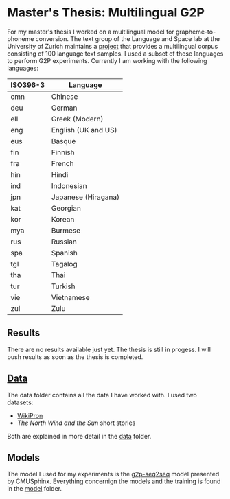 # Master's Thesis: Multilingual G2P

For my master's thesis I worked on a multilingual model for grapheme-to-phoneme conversion. 
The text group of the Language and Space lab at the University of Zurich maintains a
[project](https://www.spur.uzh.ch/en/departments/research/textgroup/MorphDiv.html) that provides a multilingual corpus consisting of 100 language text samples.
I used a subset of these languages to perform G2P experiments. Currently I am working with the following languages:

| ISO396-3 | Language            |
|----------|---------------------|
| cmn      | Chinese             |
| deu      | German              |
| ell      | Greek (Modern)      |
| eng      | English (UK and US) |
| eus      | Basque              |
| fin      | Finnish             |
| fra      | French              |
| hin      | Hindi               |
| ind      | Indonesian          |
| jpn      | Japanese (Hiragana) |
| kat      | Georgian            |
| kor      | Korean              |
| mya      | Burmese             |
| rus      | Russian             |
| spa      | Spanish             |
| tgl      | Tagalog             |
| tha      | Thai                |
| tur      | Turkish             |
| vie      | Vietnamese          |
| zul      | Zulu                |

## Results

There are no results available just yet. The thesis is still in progess. I will push results as soon as the thesis is completed.

## [Data](https://github.com/theDebbister/masterThesis/tree/main/data)
The data folder contains all the data I have worked with. I used two datasets:

* [WikiPron](https://github.com/CUNY-CL/wikipron)
* *The North Wind and the Sun* short stories

Both are explained in more detail in the [data](https://github.com/theDebbister/masterThesis/tree/main/data) folder. 

## Models

The model I used for my experiments is the [g2p-seq2seq](https://github.com/cmusphinx/g2p-seq2seq) model presented by CMUSphinx.
Everything concernign the models and the training is found in the [model](https://github.com/theDebbister/masterThesis/tree/master/models) folder.




